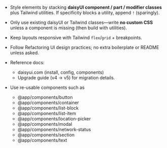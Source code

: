 - Style elements by stacking **daisyUI component / part / modifier classes** plus Tailwind utilities.
  If specificity blocks a utility, append `!` (sparingly).

- Only use existing daisyUI or Tailwind classes—write **no custom CSS** unless a component is missing (then build with utilities).

- Keep layouts responsive with Tailwind `flex`/`grid` + breakpoints.

- Follow Refactoring UI design practices; no extra boilerplate or README unless asked.

- Reference docs:

  - daisyui.com (install, config, components)
  - Upgrade guide (v4 → v5) for migration details.

- Use re-usable components such as
  - @app/components/button
  - @app/components/container
  - @app/components/list-block
  - @app/components/list-item
  - @app/components/location-picker
  - @app/components/modal
  - @app/components/network-status
  - @app/components/section
  - @app/components/text
